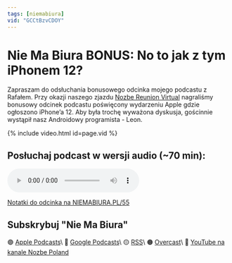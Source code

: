 ```yaml
---
tags: [niemabiura]
vid: "GCCtBzvCDOY"
---
```


# Nie Ma Biura BONUS: No to jak z tym iPhonem 12?

Zapraszam do odsłuchania bonusowego odcinka mojego podcastu z Rafałem. Przy okazji naszego zjazdu [Nozbe Reunion Virtual][nb] nagraliśmy bonusowy odcinek podcastu poświęcony wydarzeniu Apple gdzie ogłoszono iPhone’a 12. Aby była trochę wyważona dyskusja, gościnnie wystąpił nasz Androidowy programista - Leon.

{% include video.html id=page.vid %}

<!--More-->

## Posłuchaj podcast w wersji audio (~70 min):

<audio controls>
<source src="https://media.transistor.fm/3812a5ed/dede4183.mp3" type="audio/mpeg">
</audio>

[Notatki do odcinka na NIEMABIURA.PL/55](https://niemabiura.pl/55)

## Subskrybuj "Nie Ma Biura"

🟣 [Apple Podcasts](https://podcasts.apple.com/pl/podcast/nie-ma-biura/id1526795631)\\
🔵 [Google Podcasts](https://podcasts.google.com/feed/aHR0cHM6Ly9mZWVkcy50cmFuc2lzdG9yLmZtL25pZW1hYml1cmE)\\
🟡 [RSS](https://nozbe.com/niemabiura.rss)\\
🟠 [Overcast](https://overcast.fm/itunes1526795631/nie-ma-biura)\\
🔴 [YouTube na kanale Nozbe Poland](https://youtube.com/NozbePoland)

[n]: https://nozbe.com/pl/?a=mike
[nb]: https://nozbe.com/pl/blog/virtual-covid-safe-online-company-retreat/